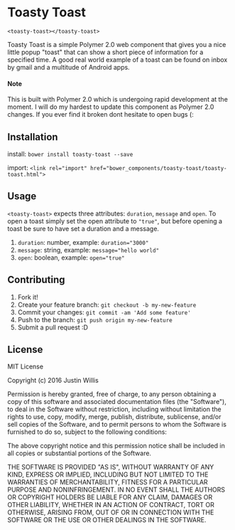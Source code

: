 # Toasty Toast

<!--
```
<custom-element-demo>
  <template>
    <link rel="import" href="toasty-toast.html">
    <toasty-toast open="true" message="hello world" duration="5000"></toasty-toast>
  </template>
</custom-element-demo>
```
-->
```
<toasty-toast></toasty-toast>
```

Toasty Toast is a simple Polymer 2.0 web component that gives you a nice little popup "toast" that can show a short
piece of information for a specified time. A good real world example of a toast can be found on inbox by gmail and a
multitude of Android apps.

#### Note
This is built with Polymer 2.0 which is undergoing rapid development at the moment. I will do my hardest to
update this component as Polymer 2.0 changes. If you ever find it broken dont hesitate to open bugs (:

## Installation

install: `bower install toasty-toast --save`

import: `<link rel="import" href="bower_components/toasty-toast/toasty-toast.html">`

## Usage

`<toasty-toast>` expects three attributes: `duration`, `message` and `open`.
To open a toast simply set the open attribute to `"true"`, but before opening a toast
be sure to have set a duration and a message.

1. `duration`: number, example: `duration="3000"`
2. `message`: string, example: `message="hello world"`
3. `open`: boolean, example: `open="true"`

## Contributing

1. Fork it!
2. Create your feature branch: `git checkout -b my-new-feature`
3. Commit your changes: `git commit -am 'Add some feature'`
4. Push to the branch: `git push origin my-new-feature`
5. Submit a pull request :D

## License

MIT License

Copyright (c) 2016 Justin Willis

Permission is hereby granted, free of charge, to any person obtaining a copy
of this software and associated documentation files (the "Software"), to deal
in the Software without restriction, including without limitation the rights
to use, copy, modify, merge, publish, distribute, sublicense, and/or sell
copies of the Software, and to permit persons to whom the Software is
furnished to do so, subject to the following conditions:

The above copyright notice and this permission notice shall be included in all
copies or substantial portions of the Software.

THE SOFTWARE IS PROVIDED "AS IS", WITHOUT WARRANTY OF ANY KIND, EXPRESS OR
IMPLIED, INCLUDING BUT NOT LIMITED TO THE WARRANTIES OF MERCHANTABILITY,
FITNESS FOR A PARTICULAR PURPOSE AND NONINFRINGEMENT. IN NO EVENT SHALL THE
AUTHORS OR COPYRIGHT HOLDERS BE LIABLE FOR ANY CLAIM, DAMAGES OR OTHER
LIABILITY, WHETHER IN AN ACTION OF CONTRACT, TORT OR OTHERWISE, ARISING FROM,
OUT OF OR IN CONNECTION WITH THE SOFTWARE OR THE USE OR OTHER DEALINGS IN THE
SOFTWARE.